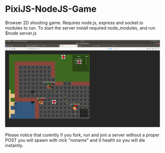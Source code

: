 # PixiJS-NodeJS-Game
Browser 2D shooting game. Requires node.js, express and socket.io modules to run.
To start the server install required node_modules, and run $node server.js

![Screenshot](screenshot.png?raw=true "Title")

Please notice that curently if you fork, run and join a server without a proper POST you will spawn with nick "noname" and 0 health so you will die instantly.
